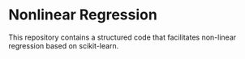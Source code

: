 # Nonlinear Regression

This repository contains a structured code that facilitates non-linear regression based on scikit-learn.